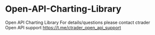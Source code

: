 # Open-API-Charting-Library
Open API Charting Library
For details/questions please contact ctrader Open API support https://t.me/ctrader_open_api_support
